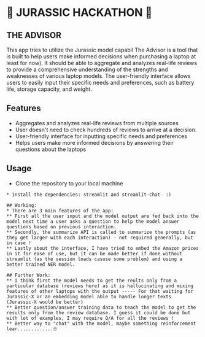 # 🦕 JURASSIC HACKATHON 🦕
## THE ADVISOR
This app tries to utilize the Jurassic model capabil
The Advisor is a tool that is built to help users make informed decisions when purchasing a laptop at least for now). It should be able to aggregate and analyzes real-life reviews to provide a comprehensive understanding of the strengths and weaknesses of various laptop models. The user-friendly interface allows users to easily input their specific needs and preferences, such as battery life, storage capacity, and weight. 

## Features
* Aggregates and analyzes real-life reviews from multiple sources
* User doesn't need to check hundreds of reviews to arrive at a decision.
* User-friendly interface for inputting specific needs and preferences
* Helps users make more informed decisions by answering their questions about the laptops

## Usage
* Clone the repository to your local machine
``` git clone https://github.com/
* Install the dependencies: streamlit and streamlit-chat  :)

## Working:
* There are 3 main features of the app:
** First all the user input and the model output are fed back into the model next time a user asks a question to help the model answer questions based on previous interaction.
** Secondly, the summarize API is called to summarize the prompts (as they get larger with each interaction) - not required generally, but in case !
** Lastly about the interface, I have tried to embed the Amazon prices in it for ease of use, but it can be made better if done without streamlit (as the session loads casuse some problem) and using a better trained NER model.

## Further Work:
** I think first the model needs to get the reults only from a particular database (reviews here) as it is hallucinating and mixing features of other laptops with the output ----- For that waiting for Jurassic-X or an embedding model able to handle longer texts (Jurassic-X would be better)
** Better question/answer training data to teach the model to get the results only from the review database. I guess it could be done but with lot of examples, I may require Q/A for all the reviews !
** Better way to "chat" with the model, maybe something reinforcement lear.............🙄
